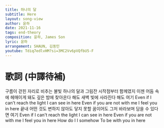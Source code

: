 ```yaml
---
title: 하나의 달
subtitle: Here
layout: song-view
author: 윤하
date: 2021-11-16
tags: end-theory
composition: 윤하, James Son
lyric: 윤하
arrangement: SHAUN, 김동민
youtube: Tdiq7edlvHM?si=3MC2Vv6pVQfbU5-F
---
```


# 歌詞 (中譯待補)

구름이 걷힌 자리로 비추는 불빛
하나의 달과 그림잔
시작점부터 함께였지
이젠
어둠 속에 헤매이게 돼도
깊은 밤에 찾아온다 해도
새벽 빛에 사라진다 해도
여기
Even if I can't reach the light
I can see in here
Even if you are not with me
I feel you in here
끝내
어떤 것도 변하지 않아도
닿지 못할 꿈이어도 그저
바라보며 담을 수 있다면
여기
Even if I can't reach the light
I can see in here
Even if you are not with me
I feel you in here
How do I
I somehow
To be with you in here
